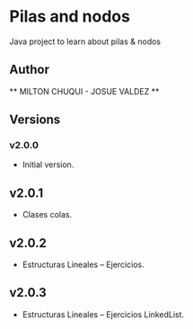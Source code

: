 # Pilas and nodos
Java project to learn about pilas & nodos

## Author
** MILTON CHUQUI - JOSUE VALDEZ **

## Versions

### v2.0.0
- Initial version.

## v2.0.1
- Clases colas.

## v2.0.2
- Estructuras Lineales – Ejercicios.

## v2.0.3
- Estructuras Lineales – Ejercicios LinkedList.



